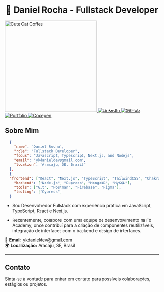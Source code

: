 
<div align="center">
  <h1>
    <span role="img" aria-label="waving" >👋</span> Daniel Rocha - Fullstack Developer
  </h1>
</div>


<div align="left">
 <a href="https://www.linkedin.com/in/futurodevdaniel/" target="_blank">
    <img src="https://media.giphy.com/media/CrFLL3CnRpw5ddlBMm/giphy.gif" alt="Cute Cat Coffee" width="300" />
  </a>
  <a href="https://www.linkedin.com/in/futurodevdaniel/" target="_blank">
    <img src="https://img.shields.io/badge/LinkedIn-0077B5?style=for-the-badge&logo=linkedin&logoColor=white" alt="LinkedIn" />
  </a>
  <a href="https://github.com/Dannick10" target="_blank">
    <img src="https://img.shields.io/badge/GitHub-181717?style=for-the-badge&logo=github&logoColor=white" alt="GitHub" />
  </a>
  <a href="https://dannickportifolio.vercel.app/" target="_blank">
    <img src="https://img.shields.io/badge/Portfolio-FF6C37?style=for-the-badge&logo=vercel&logoColor=white" alt="Portfolio" />
  </a>
  <a href="https://codepen.io/Dan-Silva-the-vuer" target="_blank">
    <img src="https://img.shields.io/badge/Codepen-000000?style=for-the-badge&logo=codepen&logoColor=white" alt="Codepen" />
  </a>
</div>

## Sobre Mim

```json   
  {
    "name": "Daniel Rocha",
    "role": "Fullstack Developer",
    "focus": "Javascript, Typescript, Next.js, and Nodejs",
    "email": "ykdanieldev@gmail.com",
    "location": "Aracaju, SE, Brazil"
  },
  {
  "frontend": ["React", "Next.js", "TypeScript", "TailwindCSS", "Chakra UI", "Redux"],
    "backend": ["Node.js", "Express", "MongoDB", "MySQL"],
    "tools": ["Git", "Postman", "Firebase", "Figma"],
    "testing": ["Cypress"]
  }
```
- Sou Desenvolvedor Fullstack com experiência prática em JavaScript, TypeScript, React e Next.js.

- Recentemente, colaborei com uma equipe de desenvolvimento na Fd Academy, onde contribuí para a criação de componentes reutilizáveis, integração de interfaces com o backend e design de interfaces.

📧 **Email:** [ykdanieldev@gmail.com](mailto:ykdanieldev@gmail.com)  
🌍 **Localização:** Aracaju, SE, Brasil

---


## Contato

Sinta-se à vontade para entrar em contato para possíveis colaborações, estágios ou projetos.
